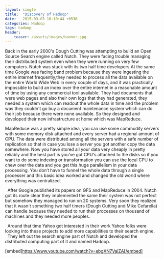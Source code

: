 ```yaml
---
layout: single
title:  "Discovery of Hadoop"
date:   2015-03-03 16:10:44 +0530
categories: Hadoop
tags: hadoop
header:
    teaser: /assets/images/banner.jpg
---
```

Back in the early 2000's Dough Cutting was attempting to build an Open Source Search engine called Nutch. They were facing trouble managing their distributed system even when they were running on very few computers. Nutch was stuck with its two half time developers.At the same time Google was facing band problem because they were ingesting the entire internet frequently,they needed to process all the data available on the entire World Wide Web in every couple of days, and it was practically impossible to build an index over the entire internet in a reasonable amount of time by using any commercial tool available. They had documents that were web pages and also their own logs that they had generated, they needed a system which can readout the whole data in time and the problem was they couldn't go buy a document maintenance system which can do their job because there were none available. So they designed and developed their new infrastructure at home which was MapReduce.


MapReduce was a pretty simple idea, you can use some commodity servers with some memory disk attached and every server had a regional amount of CPU. The data were distributed among all the servers with a safe number of replication so that in case you lose a server you got another copy the data somewhere. Now you have stored all your data very cheaply in pretty reliably and the best part is you've got CPU's attached to the disks so if you want to do some indexing or transformation you can use the local CPU to chew over the data and you get this huge parallelism in your data processing. You don’t have to funnel the whole data through a single processer and this basic idea worked and changed the old world where everything was centralized.

 
After Google published its papers on GFS and MapReduce in 2004. Nutch got its route clear they implemented the same their system was not perfect but somehow they managed to run on 20 systems. Very soon they realized that it wasn't something two half timers (Dough Cutting and Mike Cefarella) can handle because they needed to run their processes on thousand of machines and they needed more peoples.

 
Around that time Yahoo got interested in their work Yahoo folks were looking into these projects to add more capabilities to their search engine.   They left out the search engine part of Nutch and developed the distributed computing part of it and named Hadoop.


[embed]https://www.youtube.com/watch?v=ebgXN7VaIZA[/embed]